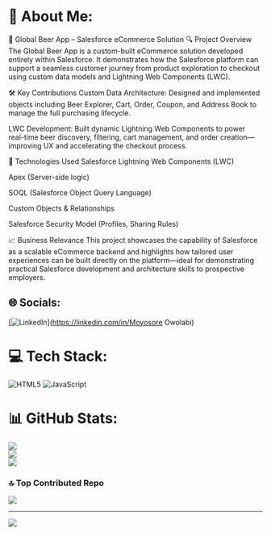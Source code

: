 # 💫 About Me:
🍺 Global Beer App – Salesforce eCommerce Solution
🔍 Project Overview
The Global Beer App is a custom-built eCommerce solution developed entirely within Salesforce. It demonstrates how the Salesforce platform can support a seamless customer journey from product exploration to checkout using custom data models and Lightning Web Components (LWC).

🛠️ Key Contributions
Custom Data Architecture: Designed and implemented objects including Beer Explorer, Cart, Order, Coupon, and Address Book to manage the full purchasing lifecycle.

LWC Development: Built dynamic Lightning Web Components to power real-time beer discovery, filtering, cart management, and order creation—improving UX and accelerating the checkout process.

🧰 Technologies Used
Salesforce Lightning Web Components (LWC)

Apex (Server-side logic)

SOQL (Salesforce Object Query Language)

Custom Objects & Relationships

Salesforce Security Model (Profiles, Sharing Rules)

📈 Business Relevance
This project showcases the capability of Salesforce as a scalable eCommerce backend and highlights how tailored user experiences can be built directly on the platform—ideal for demonstrating practical Salesforce development and architecture skills to prospective employers.

## 🌐 Socials:
[![LinkedIn](https://img.shields.io/badge/LinkedIn-%230077B5.svg?logo=linkedin&logoColor=white)](https://linkedin.com/in/Moyosore Owolabi) 

# 💻 Tech Stack:
![HTML5](https://img.shields.io/badge/html5-%23E34F26.svg?style=for-the-badge&logo=html5&logoColor=white) ![JavaScript](https://img.shields.io/badge/javascript-%23323330.svg?style=for-the-badge&logo=javascript&logoColor=%23F7DF1E)
# 📊 GitHub Stats:
![](https://github-readme-stats.vercel.app/api?username=Moyo01&theme=dark&hide_border=false&include_all_commits=false&count_private=false)<br/>
![](https://nirzak-streak-stats.vercel.app/?user=Moyo01&theme=dark&hide_border=false)<br/>
![](https://github-readme-stats.vercel.app/api/top-langs/?username=Moyo01&theme=dark&hide_border=false&include_all_commits=false&count_private=false&layout=compact)

### 🔝 Top Contributed Repo
![](https://github-contributor-stats.vercel.app/api?username=Moyo01&limit=5&theme=dark&combine_all_yearly_contributions=true)

---
[![](https://visitcount.itsvg.in/api?id=Moyo01&icon=0&color=0)](https://visitcount.itsvg.in)

<!-- Proudly created with GPRM ( https://gprm.itsvg.in ) -->
